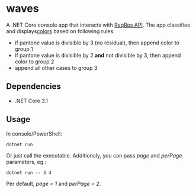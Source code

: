 # waves
A .NET Core console app that interacts with [ReqRes API](https://reqres.in/). The app classifies and displays[colors](https://reqres.in/api/example?per_page=2&page=1) based on following rules:
* if pantone value is divisible by 3 (no residual), then append color to group 1
* if pantone value is divisible by 2 **and** not divisible by 3, then append color to group 2
* append all other cases to group 3

## Dependencies
* .NET Core 3.1

## Usage
In console/PowerShell: 
```
dotnet run
```
Or just call the executable. Additionaly, you can pass *page* and *perPage* parameters, eg.:
```
dotnet run -- 3 4
```
Per default, *page = 1* and *perPage = 2*.
